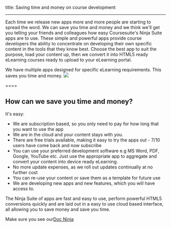 title: Saving time and money on course development

----

Each time we release new apps more and more people are starting to spread the word. We can save you time and money and we think we'll get you telling your friends and colleagues how easy Coursesuite's Ninja Suite apps are to use. These simple and powerful apps provide course developers the ability to concentrate on developing their own specific content in the tools that they know best. Choose the best app to suit the purpose, load your content up, then we convert it into HTML5 ready eLearning courses ready to upload to your eLearning portal.

We have multiple apps designed for specific eLearning requirements. This saves you time and money. 
<a href="https://elearningindustry.com/?s=Coursesuite" target="_blank"> 
	<img src="https://i.imgur.com/GPTg7kn.jpg" style="max-width:80%">
</a>

====

## How can we save you time and money?
It's easy:
* We are subscription based, so you only need to pay for how long that you want to use the app
* We are in the cloud and your content stays with you.
* There are free trials available, making it easy to try the apps out - 7/10 users have come back and now subscribe
* You can use your preferred development software e.g MS Word, PDF, Google, YouTube etc. Just use the appropriate app to aggregate and convert your content into device ready eLearning.
* No more update expenses, as we roll out updates continually at no further cost
* You can re-use your content or save them as a template for future use
* We are developing new apps and new features, which you will have access to.

The Ninja Suite of apps are fast and easy to use, perform powerful HTML5 conversions quickly and are laid out in a easy to use cloud based interface, all allowing you to save money and save you time.

Make sure you see our[Doc Ninja](https://www.Coursesuite.ninja/home/docninja) 